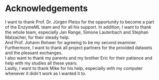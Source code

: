 # Acknowledgements

I want to thank Prof. Dr. Jürgen Pleiss for the opportunity to become a part of the EnzymeML team and for all his support. In addition, I want to thank the whole team, especially Jan Range, Simone Lauterbach and Stephan Malzacher, for their steady help.   
And Prof. Johann Rohwer for agreeing to be my second examiner.  
Furthermore, I want to thank all project partners for the provided datasets and the pleasant exchanges.   
I also want to thank my parents and my brother Eric for their patience and help with my studies all these years.   
Lastly, I want to thank Mike for his help, especially with my computer whenever it didn't work as I wanted it to.
